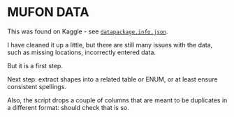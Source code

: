 # MUFON DATA

This was found on Kaggle - see [`datapackage.info.json`](./datapackage.info.json).

I have cleaned it up a little, but there are still many issues with the data, such as missing locations, incorrectly entered data.

But it is a first step.

Next step: extract shapes into a related table or ENUM, or at least ensure consistent spellings.

Also, the script drops a couple of columns that are meant to be duplicates in a different format: should check that is so.

